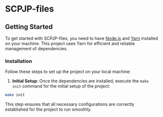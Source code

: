 # SCPJP-files

## Getting Started

To get started with SCPJP-files, you need to have [Node.js](https://nodejs.org/) and [Yarn](https://yarnpkg.com/) installed on your machine. This project uses Yarn for efficient and reliable management of dependencies.

### Installation

Follow these steps to set up the project on your local machine:

1. **Initial Setup**: Once the dependencies are installed, execute the `make init` command for the initial setup of the project:

```bash
make init
```

This step ensures that all necessary configurations are correctly established for the project to run smoothly.
